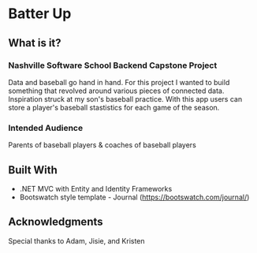 # Batter Up

## What is it?

### Nashville Software School Backend Capstone Project
Data and baseball go hand in hand. For this project I wanted to build something that revolved around various pieces of connected data. Inspiration struck at my son's baseball practice. With this app users can store a player's baseball stastistics for each game of the season.

### Intended Audience

Parents of baseball players & coaches of baseball players

## Built With

* .NET MVC with Entity and Identity Frameworks
* Bootswatch style template - Journal (https://bootswatch.com/journal/)

## Acknowledgments

Special thanks to Adam, Jisie, and Kristen 
